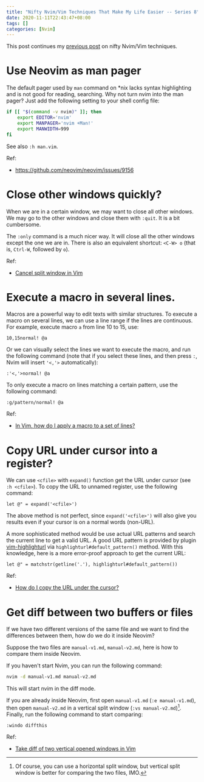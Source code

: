 ```yaml
---
title: "Nifty Nvim/Vim Techniques That Make My Life Easier -- Series 8"
date: 2020-11-11T22:43:47+08:00
tags: []
categories: [Nvim]
---
```


This post continues my [previous post](https://jdhao.github.io/2020/09/22/nifty_nvim_techniques_s7/)
on nifty Nvim/Vim techniques.

<!--more-->

# Use Neovim as man pager

The default pager used by `man` command on \*nix lacks syntax highlighting and
is not good for reading, searching. Why not turn nvim into the man pager? Just
add the following setting to your shell config file:

```bash
if [[ "$(command -v nvim)" ]]; then
    export EDITOR='nvim'
    export MANPAGER='nvim +Man!'
    export MANWIDTH=999
fi
```

See also `:h man.vim`.

Ref:

+ https://github.com/neovim/neovim/issues/9156

# Close other windows quickly?

When we are in a certain window, we may want to close all other windows. We may
go to the other windows and close them with `:quit`. It is a bit cumbersome.

The `:only` command is a much nicer way. It will close all the other windows
except the one we are in. There is also an equivalent shortcut: `<C-W> o` (that
is, `Ctrl-W`, followed by `o`).

Ref:

+ [Cancel split window in Vim](https://stackoverflow.com/a/4810928/6064933)

# Execute a macro in several lines.

Macros are a powerful way to edit texts with similar structures. To execute a
macro on several lines, we can use a line range if the lines are continuous.
For example, execute macro `a` from line 10 to 15, use:

```vim
10,15normal! @a
```

Or we can visually select the lines we want to execute the macro, and run the
following command (note that if you select these lines, and then press `:`,
Nvim will insert `'<,'>` automatically):

```vim
:'<,'>normal! @a
```

To only execute a macro on lines matching a certain pattern, use the following command:

```vim
:g/pattern/normal! @a
```

Ref:

+ [In Vim, how do I apply a macro to a set of lines?](https://stackoverflow.com/q/390174/6064933)

# Copy URL under cursor into a register?

We can use `<cfile>` with `expand()` function get the URL under cursor (see `:h
<cfile>`). To copy the URL to unnamed register, use the following command:

```vim
let @" = expand('<cfile>')
```

The above method is not perfect, since `expand('<cfile>')` will also give you
results even if your cursor is on a normal words (non-URL).

A more sophisticated method would be use actual URL patterns and search the
current line to get a valid URL. A good URL pattern is provided by plugin
[vim-highlighturl](https://github.com/itchyny/vim-highlighturl) via
`highlighturl#default_pattern()` method. With this knowledge, here is a more
error-proof approach to get the current URL:

```vim
let @" = matchstr(getline('.'), highlighturl#default_pattern())
```

Ref:

+ [How do I copy the URL under the cursor?](https://vi.stackexchange.com/q/27571/15292)

# Get diff between two buffers or files

If we have two different versions of the same file and we want to find the
differences between them, how do we do it inside Neovim?

Suppose the two files are `manual-v1.md`, `manual-v2.md`, here is how to
compare them inside Neovim.

If you haven't start Nvim, you can run the following command:

```bash
nvim -d manual-v1.md manual-v2.md
```

This will start nvim in the diff mode.

If you are already inside Neovim, first open `manual-v1.md` (`:e manual-v1.md`),
then open `manual-v2.md` in a vertical split window (`:vs manual-v2.md`)[^1].
Finally, run the following command to start comparing:

```vim
:windo diffthis
```

Ref:

+ [Take diff of two vertical opened windows in Vim](https://stackoverflow.com/q/4385515/6064933)

[^1]: Of course, you can use a horizontal split window, but vertical split window is better for comparing the two files, IMO.
